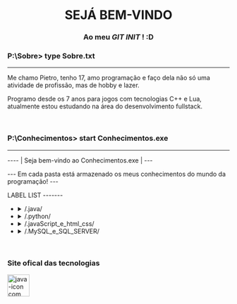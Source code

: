 

<h1 align="center">SEJÁ BEM-VINDO</h1>
<h3 align="center">Ao meu <i> GIT INIT</i> ! :D</h3>
<h3>P:\Sobre> type Sobre.txt</h3>

___


<p>Me chamo Pietro, tenho 17, amo programação e faço dela não só uma atividade de profissão, mas de hobby e lazer. 
  
Programo desde os 7 anos para jogos com tecnologias C++ e Lua, atualmente estou estudando na área do desenvolvimento fullstack.
</p>

<br>

<h3>P:\Conhecimentos> start Conhecimentos.exe</h3>

___

<p> ---- | Seja bem-vindo ao Conhecimentos.exe | --- </p>
<p> --- Em cada pasta está armazenado os meus conhecimentos do mundo da programação! --- </p>
<p> LABEL LIST -------

<ul>
<li><details>
  <summary> /.java/ </summary>
  <br>
  <p>System.out.println( " SOBRE A LINGUAGEM: Uma consolidada linguagem de programação para todos os tipos de software e porte ")</p>
  <p>--------------------</p>
  <p>open experiência.java:  Com a certificação Oracle Foundations, muita prática e café... (se você me entende :D ) venho melhorando e aprimorando meus conhecimentos em Java focando em criação de software
    desktop </p>
  <p>--------------------</p>
  <details>
    <summary>/.java/projetosJava/ </summary>
    <br>
      <p>Ainda vazio.... :(</p>
</details></li>

<li><details>
  <summary> /.python/ </summary>
  <br>
  <p>print( ' SOBRE A LINGUAGEM: Uma ótima linguagem de programação para automação e machine learning ')</p>
  <p>--------------------</p>
  <p>open experiência.py:  Com o aprendizado solitário :( e grátis da tão conhecida internet, python foi a minha primeira linguagem de realmente entendimento para lógica de programação e resolução de problemas, hoje focando em automação de processos e conexão com bancos de dados </p>
  <p>--------------------</p>
  <details>
    <summary>/.python/projetosPython/ </summary>
    <br>
      <p>Ainda vazio.... :(</p>
</details></li>

<li><details>
  <summary> /.javaScript_e_html_css/ </summary>
  <br>
  <p>console.log( " SOBRE A LINGUAGEM: Uma linguagem extremmente fersatil e poderosa, feita e focada para programação web ")</p>
  <p>--------------------</p>
  <p>open experiência.js: Ao aprender as linguagens de marcação HTML e CSS uso do javaScript para melhorar os sites é indescrítivel, possuo como linguagem de apoio para criações WEB, porém não focado em javaScript </p>
  <p>--------------------</p>
  <details>
    <summary>/.javaScript/projetosFront-end/ </summary>
    <br>
      <p>Ainda vazio.... :(</p>
</details></li>

<li><details>
  <summary> /.MySQL_e_SQL_SERVER/ </summary>
  <br>
  <p>tabela.experiencia.sqç( " SOBRE A LINGUAGENS: Linguagens  de extrema útilidade para criação de banco de dados relacional ")</p>
  <p>--------------------</p>
  <p>open experiência.sql: Com as abilidades de programação já consolídadas busquei aprender as linguagens de banco de dados MySQL e SQL SERVER que são de extrema importancia para projetos mais complexos</p>
  <p>--------------------</p>
  <details>
    <summary>/.MySQL_e_SQL_SERVER/projetos_SQL/ </summary>
    <br>
      <p>Ainda vazio.... :(</p>
</details></li>
  
</ul>
<br>
<h3>Site ofical das tecnologias</h3>
<a href='https://docs.oracle.com/javase/8/docs/api/' target=''><img height="50px" width="50px" src='https://i.postimg.cc/YvSGR653/java-icon.png' border='0' alt='java-icon com hyperlink para comunidade oficil Java'/></a>
